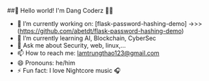 ##👋 Hello world! I'm Dang Coderz 🧙‍♂️

- 🔭 I’m currently working on: [flask-password-hashing-demo] ->>> (https://github.com/abetdt/flask-password-hashing-demo)
- 🌱 I’m currently learning AI, Blockchain, CyberSec
- 💬 Ask me about Security, web, linux,...
- 📫 How to reach me: lamtrungthao123@gmail.com
- 😄 Pronouns: he/him
- ⚡ Fun fact: I love Nightcore music 🎧
